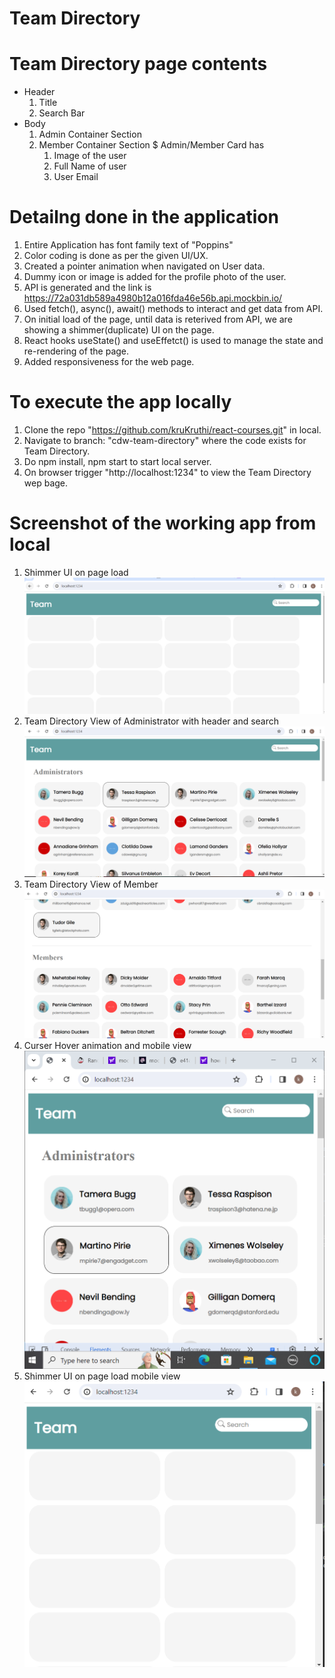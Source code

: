 # Team Directory

# Team Directory page contents
* Header
  1. Title
  2. Search Bar
* Body
  1. Admin Container Section
  2. Member Container Section
    $ Admin/Member Card has
      1. Image of the user
      2. Full Name of user
      3. User Email

# Detailng done in the application
  1. Entire Application has font family text of "Poppins" 
  2. Color coding is done as per the given UI/UX.
  3. Created a pointer animation when navigated on User data.
  4. Dummy icon or image is added for the profile photo of the user.
  5. API is generated and the link is https://72a031db589a4980b12a016fda46e56b.api.mockbin.io/
  6. Used fetch(), async(), await() methods to interact and get data from API.
  7. On initial load of the page, until data is reterived from API, we are showing a shimmer(duplicate) UI on the page.
  8. React hooks useState() and useEffetct() is used to manage the state and re-rendering of the page.
  9. Added responsiveness for the web page.

# To execute the app locally
  1. Clone the repo "https://github.com/kruKruthi/react-courses.git" in local.
  2. Navigate to branch: "cdw-team-directory" where the code exists for Team Directory.
  3. Do npm install, npm start to start local server.
  4. On browser trigger "http://localhost:1234" to view the Team Directory wep bage.

# Screenshot of the working app from local
  1. Shimmer UI on page load
    <img src="./ShimmerUi.PNG" />
  2. Team Directory View of Administrator with header and search
    <img src="./AdminSection.PNG" />
  3. Team Directory View of Member
    <img src="./Member Section.PNG" />
  4. Curser Hover animation and mobile view
    <img src="./CurserHover.PNG" />
  5. Shimmer UI on page load mobile view
    <img src="./Mobile-ShimmerUi.PNG" />
